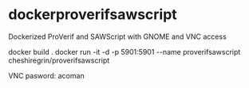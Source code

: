 # dockerproverifsawscript
Dockerized ProVerif and SAWScript with GNOME and VNC access

docker build .
docker run -it -d -p 5901:5901 --name proverifsawscript cheshiregrin/proverifsawscript

VNC pasword: acoman
